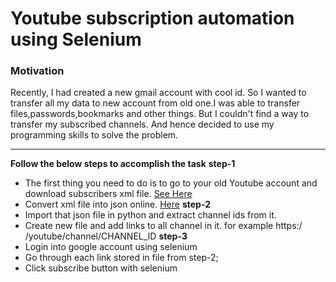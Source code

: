 # Youtube subscription automation using Selenium
### Motivation
Recently, I had created a new gmail account with cool id. So I wanted to transfer all my data to new account from old one.I was able to transfer files,passwords,bookmarks and other things.
But I couldn't find a way to transfer my subscribed channels. And hence decided to use my programming skills to solve the problem.

-----------
**Follow the below steps to accomplish the task**
**step-1**
- The first thing you need to do is to go to your old Youtube account and download subscribers xml file. [See Here](https://www.thewindowsclub.com/transfer-youtube-subscriptions-from-one-account-to-another)
- Convert xml file into json online. [Here](https://www.freeformatter.com/xml-to-json-converter.html)
**step-2**
- Import that json file in python and extract channel ids from it.
- Create new file and add links to all channel in it. for example https:/ /youtube/channel/CHANNEL_ID
**step-3**
- Login into google account using selenium
- Go through each link stored in file from step-2;
- Click subscribe button with selenium
